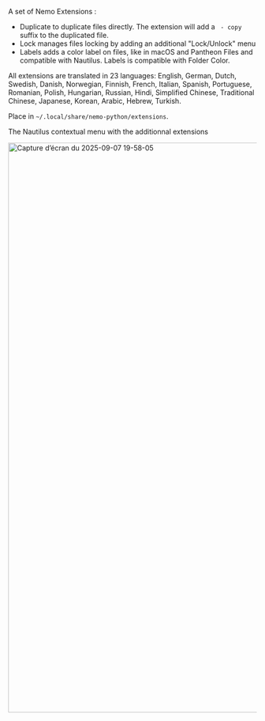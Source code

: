 A set of Nemo Extensions :

- Duplicate to duplicate files directly. The extension will add a ` - copy` suffix to the duplicated file.
- Lock manages files locking by adding an additional "Lock/Unlock" menu
- Labels adds a color label on files, like in macOS and Pantheon Files and compatible with Nautilus. Labels is compatible with Folder Color.

All extensions are translated in 23 languages: English, German, Dutch, Swedish, Danish, Norwegian, Finnish, French, Italian, Spanish, Portuguese, Romanian, Polish, Hungarian, Russian, Hindi, Simplified Chinese, Traditional Chinese, Japanese, Korean, Arabic, Hebrew, Turkish.

Place in `~/.local/share/nemo-python/extensions`.

The Nautilus contextual menu with the additionnal extensions

<img width="2048" height="1152" alt="Capture d’écran du 2025-09-07 19-58-05" src="https://github.com/user-attachments/assets/8b0d7112-5eaa-4f9c-b497-8a37fe08c8d2" />


